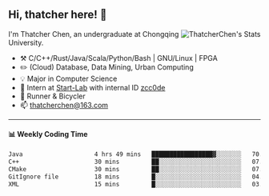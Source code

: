 ## Hi, thatcher here! :wave:

<img align="right" src="https://github-readme-stats.vercel.app/api?username=thatcherchen&title_color=333&text_color=777" alt="ThatcherChen's Stats" >

I'm Thatcher Chen, an undergraduate at Chongqing University.

- :hammer_and_pick:  C/C++/Rust/Java/Scala/Python/Bash | GNU/Linux | FPGA
- :pencil2:  (Cloud) Database, Data Mining, Urban Computing
- :bulb:   Major in Computer Science
- :telescope:  Intern at [Start-Lab](https://github.com/Spatio-Temporal-Lab) with internal ID [zcc0de](https://github.com/zcc0de)
- :seedling:  Runner & Bicycler
- :mailbox: thatcherchen@163.com

---

#### :bar_chart: Weekly Coding Time

<!--START_SECTION:waka-->

```txt
Java                    4 hrs 49 mins   █████████████████▓░░░░░░░   70.71 %
C++                     30 mins         ██░░░░░░░░░░░░░░░░░░░░░░░   07.50 %
CMake                   30 mins         ██░░░░░░░░░░░░░░░░░░░░░░░   07.44 %
GitIgnore file          18 mins         █░░░░░░░░░░░░░░░░░░░░░░░░   04.55 %
XML                     15 mins         █░░░░░░░░░░░░░░░░░░░░░░░░   03.70 %
```

<!--END_SECTION:waka-->
